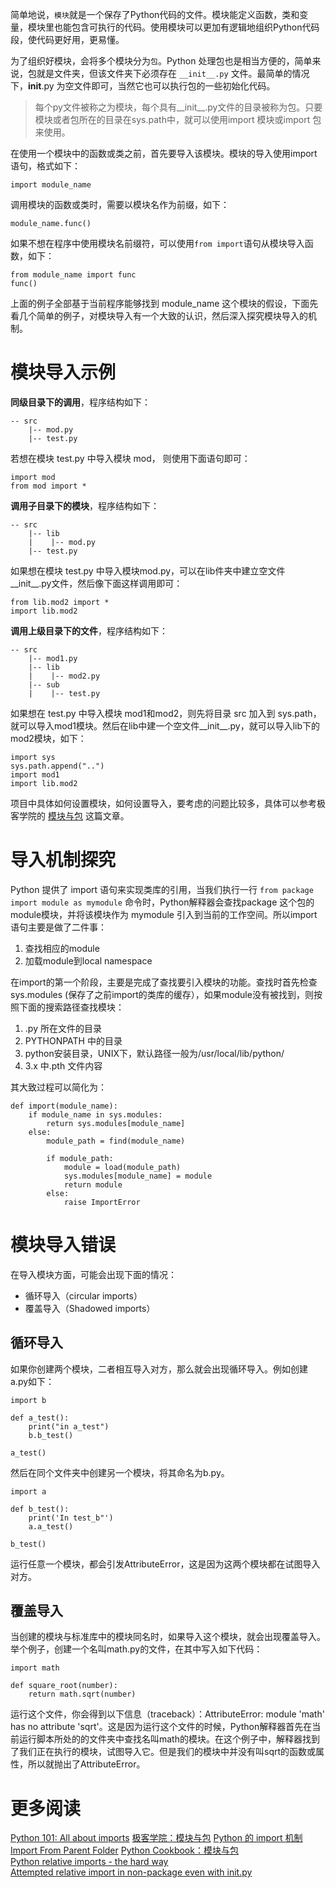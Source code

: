 简单地说，`模块`就是一个保存了Python代码的文件。模块能定义函数，类和变量，模块里也能包含可执行的代码。使用模块可以更加有逻辑地组织Python代码段，使代码更好用，更易懂。

为了组织好模块，会将多个模块分为`包`。Python 处理包也是相当方便的，简单来说，包就是文件夹，但该文件夹下必须存在 `__init__.py` 文件。最简单的情况下，__init__.py 为空文件即可，当然它也可以执行包的一些初始化代码。

> 每个py文件被称之为模块，每个具有__init__.py文件的目录被称为包。只要模块或者包所在的目录在sys.path中，就可以使用import 模块或import 包来使用。

在使用一个模块中的函数或类之前，首先要导入该模块。模块的导入使用import语句，格式如下：

    import module_name

调用模块的函数或类时，需要以模块名作为前缀，如下：

    module_name.func()

如果不想在程序中使用模块名前缀符，可以使用`from import`语句从模块导入函数，如下：

    from module_name import func
    func()

上面的例子全部基于当前程序能够找到 module_name 这个模块的假设，下面先看几个简单的例子，对模块导入有一个大致的认识，然后深入探究模块导入的机制。

# 模块导入示例

**同级目录下的调用**，程序结构如下：

    -- src
        |-- mod.py
        |-- test.py

若想在模块 test.py 中导入模块 mod， 则使用下面语句即可：

    import mod
    from mod import *

**调用子目录下的模块**，程序结构如下：

    -- src
        |-- lib
        |    |-- mod.py
        |-- test.py

如果想在模块 test.py 中导入模块mod.py，可以在lib件夹中建立空文件__init__.py文件，然后像下面这样调用即可：

    from lib.mod2 import *
    import lib.mod2

**调用上级目录下的文件**，程序结构如下：

    -- src
        |-- mod1.py
        |-- lib
        |    |-- mod2.py
        |-- sub
        |    |-- test.py

如果想在 test.py 中导入模块 mod1和mod2，则先将目录 src 加入到 sys.path，就可以导入mod1模块。然后在lib中建一个空文件__init__.py，就可以导入lib下的mod2模块，如下：

    import sys
    sys.path.append("..")
    import mod1
    import lib.mod2

项目中具体如何设置模块，如何设置导入，要考虑的问题比较多，具体可以参考极客学院的 [模块与包](http://wiki.jikexueyuan.com/project/python3-cookbook/module-and-pack.html) 这篇文章。

# 导入机制探究

Python 提供了 import 语句来实现类库的引用，当我们执行一行 `from package import module as mymodule` 命令时，Python解释器会查找package 这个包的module模块，并将该模块作为 mymodule 引入到当前的工作空间。所以import语句主要是做了二件事：

1. 查找相应的module
2. 加载module到local namespace

在import的第一个阶段，主要是完成了查找要引入模块的功能。查找时首先检查 sys.modules (保存了之前import的类库的缓存），如果module没有被找到，则按照下面的搜索路径查找模块：

1. .py 所在文件的目录
2. PYTHONPATH 中的目录
3. python安装目录，UNIX下，默认路径一般为/usr/local/lib/python/
4. 3.x 中.pth 文件内容

其大致过程可以简化为：

    def import(module_name):
        if module_name in sys.modules:
            return sys.modules[module_name]
        else:
            module_path = find(module_name)

            if module_path:
                module = load(module_path)
                sys.modules[module_name] = module
                return module
            else:
                raise ImportError

# 模块导入错误

在导入模块方面，可能会出现下面的情况：

* 循环导入（circular imports）
* 覆盖导入（Shadowed imports）

## 循环导入

如果你创建两个模块，二者相互导入对方，那么就会出现循环导入。例如创建 a.py如下：

    import b

    def a_test():
        print("in a_test")
        b.b_test()

    a_test()

然后在同个文件夹中创建另一个模块，将其命名为b.py。

    import a

    def b_test():
        print('In test_b"')
        a.a_test()

    b_test()

运行任意一个模块，都会引发AttributeError，这是因为这两个模块都在试图导入对方。

## 覆盖导入

当创建的模块与标准库中的模块同名时，如果导入这个模块，就会出现覆盖导入。举个例子，创建一个名叫math.py的文件，在其中写入如下代码：

    import math

    def square_root(number):
        return math.sqrt(number)

运行这个文件，你会得到以下信息（traceback）：AttributeError: module 'math' has no attribute 'sqrt'。这是因为运行这个文件的时候，Python解释器首先在当前运行脚本所处的的文件夹中查找名叫math的模块。在这个例子中，解释器找到了我们正在执行的模块，试图导入它。但是我们的模块中并没有叫sqrt的函数或属性，所以就抛出了AttributeError。


# 更多阅读

[Python 101: All about imports](http://www.blog.pythonlibrary.org/2016/03/01/python-101-all-about-imports/)
[极客学院：模块与包](http://wiki.jikexueyuan.com/project/python3-cookbook/module-and-pack.html)
[Python 的 import 机制](https://loggerhead.me/posts/python-de-import-ji-zhi.html)
[Import From Parent Folder](https://xxx-cook-book.gitbooks.io/python-cook-book/content/Import/ImportFromParentFolder.html)
[Python Cookbook：模块与包](http://python3-cookbook.readthedocs.io/zh_CN/latest/chapters/p10_modules_and_packages.html)  
[Python relative imports - the hard way](http://melitamihaljevic.blogspot.jp/2013/04/python-relative-imports-hard-way.html)        
[Attempted relative import in non-package even with init.py](http://stackoverflow.com/questions/11536764/attempted-relative-import-in-non-package-even-with-init-py)  


